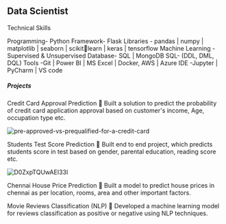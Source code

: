 ## Data Scientist

Technical Skills

Programming- Python 
Framework- Flask 
Libraries - pandas | numpy | 
matplotlib | seaborn | scikitlearn | keras | tensorflow 
Machine Learning -Supervised 
& Unsupervised 
Database- SQL | MongoDB 
SQL- (DDL, DML, DQL) 
Tools -Git | Power BI | MS 
Excel | Docker, AWS | Azure 
IDE -Jupyter | PyCharm | VS 
code

##### Projects
Credit Card Approval Prediction 
 Built a solution to predict the probability of credit card 
application approval based on customer's income, 
Age, occupation type etc. 


![pre-approved-vs-prequalified-for-a-credit-card](https://github.com/mayank00927/mayank00927.github.io/assets/96683686/917a49f2-e782-43ba-a216-f2ec219ddf35)

Students Test Score Prediction 
 Built end to end project, which predicts students score 
in test based on gender, parental education, reading 
score etc. 


 ![D0ZxpTQUwAEI33I](https://github.com/mayank00927/mayank00927.github.io/assets/96683686/0a334363-e5ab-4069-b294-a21616816109)

Chennai House Price Prediction 
 Built a model to predict house prices in chennai as 
per location, rooms, area and other important factors. 
 

Movie Reviews Classification (NLP) 
 Developed a machine learning model for reviews 
classification as positive or negative using NLP 
techniques. 

